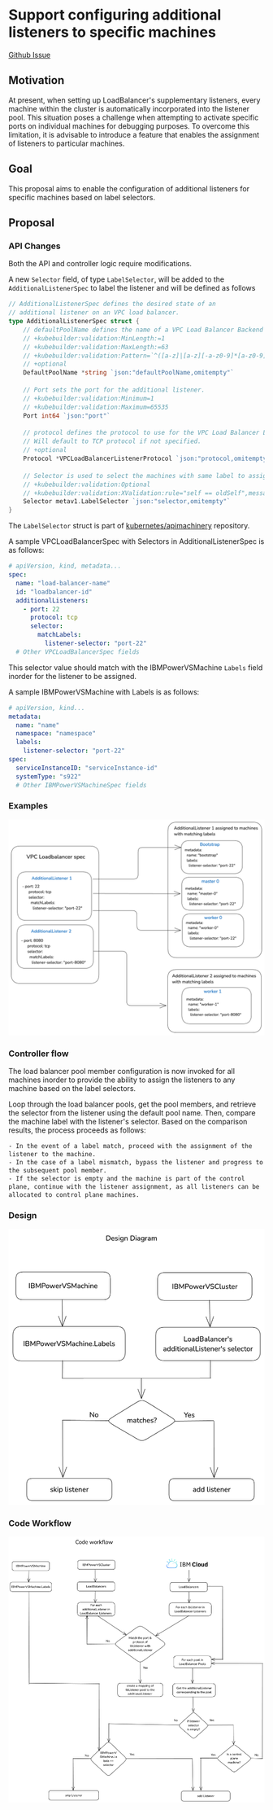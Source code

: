 # Support configuring additional listeners to specific machines

[Github Issue](https://github.com/kubernetes-sigs/cluster-api-provider-ibmcloud/issues/1678)
## Motivation
At present, when setting up LoadBalancer's supplementary listeners, every machine within the cluster is automatically 
incorporated into the listener pool. This situation poses a challenge when attempting to activate specific ports on 
individual machines for debugging purposes. To overcome this limitation, it is advisable to introduce a feature that 
enables the assignment of listeners to particular machines.

## Goal
This proposal aims to enable the configuration of additional listeners for specific machines based on label selectors.

## Proposal

### API Changes
Both the API and controller logic require modifications.

A new `Selector` field, of type `LabelSelector`, will be added to the `AdditionalListenerSpec` to label the listener
and will be defined as follows
```go
// AdditionalListenerSpec defines the desired state of an
// additional listener on an VPC load balancer.
type AdditionalListenerSpec struct {
    // defaultPoolName defines the name of a VPC Load Balancer Backend Pool to use for the VPC Load Balancer Listener.
    // +kubebuilder:validation:MinLength:=1
    // +kubebuilder:validation:MaxLength:=63
    // +kubebuilder:validation:Pattern=`^([a-z]|[a-z][-a-z0-9]*[a-z0-9])$`
    // +optional
    DefaultPoolName *string `json:"defaultPoolName,omitempty"`

    // Port sets the port for the additional listener.
    // +kubebuilder:validation:Minimum=1
    // +kubebuilder:validation:Maximum=65535
    Port int64 `json:"port"`

    // protocol defines the protocol to use for the VPC Load Balancer Listener.
    // Will default to TCP protocol if not specified.
    // +optional
    Protocol *VPCLoadBalancerListenerProtocol `json:"protocol,omitempty"`

    // Selector is used to select the machines with same label to assign the listener
    // +kubebuilder:validation:Optional
    // +kubebuilder:validation:XValidation:rule="self == oldSelf",message="Selector is immutable"
    Selector metav1.LabelSelector `json:"selector,omitempty"`
}

```
The `LabelSelector` struct is part of [kubernetes/apimachinery](https://github.com/kubernetes/apimachinery/blob/b5eba295a2b20e0d9f72bdaeb90db91e588d2424/pkg/apis/meta/v1/types.go#L1287) repository.

A sample VPCLoadBalancerSpec with Selectors in AdditionalListenerSpec is as follows:
```yaml
# apiVersion, kind, metadata...
spec:
  name: "load-balancer-name"
  id: "loadbalancer-id"
  additionalListeners:
    - port: 22
      protocol: tcp
      selector:
        matchLabels:
          listener-selector: "port-22"
  # Other VPCLoadBalancerSpec fields
```
This selector value should match with the IBMPowerVSMachine `Labels` field inorder for the listener to be assigned.

A sample IBMPowerVSMachine with Labels is as follows:
```yaml
# apiVersion, kind...
metadata:
  name: "name"
  namespace: "namespace"
  labels:
    listener-selector: "port-22"
spec:
  serviceInstanceID: "serviceInstance-id"
  systemType: "s922"
  # Other IBMPowerVSMachineSpec fields
```

### Examples
![additional-listeners-examples](../images/additional-listener-examples.png)

### Controller flow

The load balancer pool member configuration is now invoked for all machines inorder to provide the ability to assign
the listeners to any machine based on the label selectors.

Loop through the load balancer pools, get the pool members, and retrieve the selector from the listener using the default pool name. 
Then, compare the machine label with the listener's selector.
Based on the comparison results, the process proceeds as follows:

    - In the event of a label match, proceed with the assignment of the listener to the machine.
    - In the case of a label mismatch, bypass the listener and progress to the subsequent pool member.
    - If the selector is empty and the machine is part of the control plane, continue with the listener assignment, as all listeners can be allocated to control plane machines.

### Design
![additional-listeners-design](../images/additional-listener-design-diagram.png)

### Code Workflow
![additional-listeners-workflow](../images/additional-listener-code-workflow.png)

